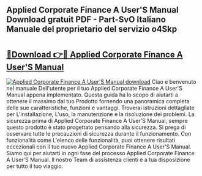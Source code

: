 ## Applied Corporate Finance A User'S Manual Download gratuit PDF - Part-SvO Italiano Manuale del proprietario del servizio o4Skp

# <h2><a href="http://dfgfwm0.blite.top/?on=Applied+Corporate+Finance+A+User%27S+Manual">🔗Download 👉🔴 Applied Corporate Finance A User'S Manual</a></h2>

[![Applied Corporate Finance A User'S Manual download](https://i.imgur.com/lujVjoI.png)](http://dfgfwm0.blite.top/?on=Applied+Corporate+Finance+A+User%27S+Manual)
Ciao e benvenuto nel manuale Dell'utente per il tuo Applied Corporate Finance A User'S Manual appena implementato. Questa guida ha lo scopo di aiutarti a ottenere il massimo dal tuo Prodotto fornendo una panoramica completa delle sue caratteristiche, funzioni e vantaggi. Troverai istruzioni dettagliate per L'installazione, L'uso, la manutenzione e la risoluzione dei problemi. La sicurezza prima di Applied Corporate Finance A User'S Manual, sempre questo prodotto è stato progettato pensando alla sicurezza. Si prega di osservare tutte le precauzioni di sicurezza durante il funzionamento. Con funzionalità come L'elenco delle funzionalità, puoi ottenere risultati eccezionali con il tuo nuovo Applied Corporate Finance A User'S Manual. Siamo qui per aiutarti in ogni fase del processo Applied Corporate Finance A User'S Manual. Il nostro Team di assistenza clienti è a tua disposizione per tutto il tuo viaggio.
